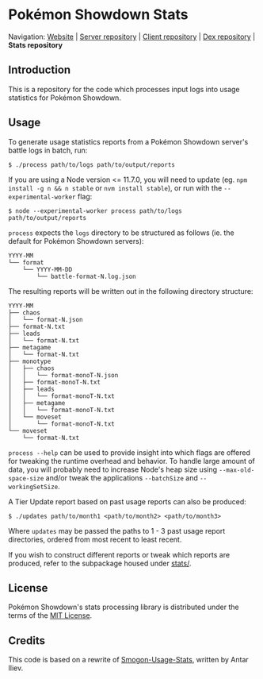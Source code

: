 Pokémon Showdown Stats
========================================================================

Navigation: [Website][1] | [Server repository][2] | [Client repository][3] | [Dex repository][4] | **Stats repository**

  [1]: http://pokemonshowdown.com/
  [2]: https://github.com/Zarel/Pokemon-Showdown
  [3]: https://github.com/Zarel/Pokemon-Showdown-Client
  [4]: https://github.com/Zarel/Pokemon-Showdown-Dex

Introduction
------------------------------------------------------------------------

This is a repository for the code which processes input logs into usage statistics for Pokémon Showdown.

Usage
------------------------------------------------------------------------

To generate usage statistics reports from a Pokémon Showdown server's battle
logs in batch, run:

    $ ./process path/to/logs path/to/output/reports

If you are using a Node version <= 11.7.0, you will need to update (eg. `npm install -g n
&& n stable` or `nvm install stable`), or run with the `--experimental-worker` flag:

    $ node --experimental-worker process path/to/logs path/to/output/reports

`process` expects the `logs` directory to be structured as follows (ie. the default
for Pokémon Showdown servers):

    YYYY-MM
    └── format
        └── YYYY-MM-DD
            └── battle-format-N.log.json

The resulting reports will be written out in the following directory structure:

    YYYY-MM
    ├── chaos
    │   └── format-N.json
    ├── format-N.txt
    ├── leads
    │   └── format-N.txt
    ├── metagame
    │   └── format-N.txt
    ├── monotype
    │   ├── chaos
    │   │   └── format-monoT-N.json
    │   ├── format-monoT-N.txt
    │   ├── leads
    │   │   └── format-monoT-N.txt
    │   ├── metagame
    │   │   └── format-monoT-N.txt
    │   └── moveset
    │       └── format-monoT-N.txt
    └── moveset
        └── format-N.txt

`process --help` can be used to provide insight into which flags are offered for
tweaking the runtime overhead and behavior. To handle large amount of data, you
will probably need to increase Node's heap size using `--max-old-space-size` and/or
tweak the applications `--batchSize` and `--workingSetSize`.

A Tier Update report based on past usage reports can also be produced:

    $ ./updates path/to/month1 <path/to/month2> <path/to/month3>

Where `updates` may be passed the paths to 1 - 3 past usage report directories,
ordered from most recent to least recent.

If you wish to construct different reports or tweak which reports are produced,
refer to the subpackage housed under [stats/][5].

  [5]: https://github.com/pkmn-cc/Pokemon-Showdown-Stats/tree/master/stats

License
------------------------------------------------------------------------

Pokémon Showdown's stats processing library is distributed under the terms of the [MIT License][6].

  [6]: https://github.com/pkmn-cc/Pokemon-Showdown-Stats/blob/master/LICENSE

Credits
------------------------------------------------------------------------
This code is based on a rewrite of [Smogon-Usage-Stats][7], written by Antar Iliev.

  [7]: https://github.com/Antar1011/Smogon-Usage-Stats
